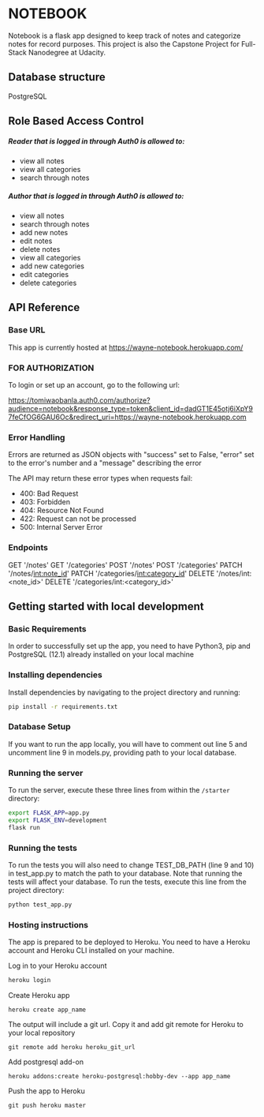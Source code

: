 # NOTEBOOK
Notebook is a flask app designed to keep track of notes and categorize notes for record purposes. This project is also the Capstone Project for Full-Stack Nanodegree at Udacity.

## Database structure
PostgreSQL

## Role Based Access Control

##### Reader that is logged in through Auth0 is allowed to:
- view all notes
- view all categories
- search through notes

##### Author that is logged in through Auth0 is allowed to:
- view all notes
- search through notes
- add new notes
- edit notes
- delete notes
- view all categories
- add new categories
- edit categories
- delete categories

## API Reference

### Base URL
This app is currently hosted at https://wayne-notebook.herokuapp.com/ 

### FOR AUTHORIZATION
To login or set up an account, go to the following url: 

https://tomiwaobanla.auth0.com/authorize?audience=notebook&response_type=token&client_id=dadGT1E45otj6iXpY97feCfOG6GAU6Oc&redirect_uri=https://wayne-notebook.herokuapp.com

### Error Handling
Errors are returned as JSON objects with "success" set to False, "error" set to the error's number and a "message" describing the error

The API may return these error types when requests fail:
- 400: Bad Request
- 403: Forbidden
- 404: Resource Not Found
- 422: Request can not be processed
- 500: Internal Server Error

### Endpoints
GET           '/notes'
GET           '/categories'
POST          '/notes'
POST          '/categories'
PATCH         '/notes/<int:note_id>'
PATCH         '/categories/<int:category_id>'
DELETE        '/notes/int:<note_id>'
DELETE        '/categories/int:<category_id>'

## Getting started with local development

### Basic Requirements

In order to successfully set up the app, you need to have Python3, pip and PostgreSQL (12.1) already installed on your local machine

### Installing dependencies

Install dependencies by navigating to the project directory and running:

```bash
pip install -r requirements.txt
```

### Database Setup

If you want to run the app locally, you will have to comment out line 5 and uncomment line 9 in models.py, providing path to your local database.

### Running the server

To run the server, execute these three lines from within the `/starter` directory:
```bash
export FLASK_APP=app.py
export FLASK_ENV=development
flask run
```

### Running the tests
To run the tests you will also need to change TEST_DB_PATH (line 9 and 10) in test_app.py to match the path to your database. Note that running the tests will affect your database.
To run the tests, execute this line from the project directory:
```bash
python test_app.py
```

### Hosting instructions

The app is prepared to be deployed to Heroku.
You need to have a Heroku account and Heroku CLI installed on your machine.

Log in to your Heroku account
```bash
heroku login
```
Create Heroku app
```
heroku create app_name
```
The output will include a git url. Copy it and add git remote for Heroku to your local repository
```
git remote add heroku heroku_git_url
```
Add postgresql add-on 
```
heroku addons:create heroku-postgresql:hobby-dev --app app_name
```
Push the app to Heroku
```
git push heroku master
```


